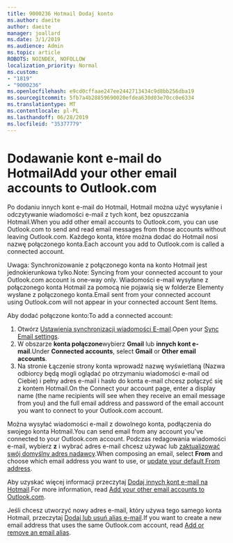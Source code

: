 ```yaml
---
title: 9000236 Hotmail Dodaj konto
ms.author: daeite
author: daeite
manager: joallard
ms.date: 3/1/2019
ms.audience: Admin
ms.topic: article
ROBOTS: NOINDEX, NOFOLLOW
localization_priority: Normal
ms.custom:
- "1819"
- "9000236"
ms.openlocfilehash: e9cd0cffaae247ee2442713434c9d8bb256dba19
ms.sourcegitcommit: 5fb7a4b28859690020efdea630d03e70cc0e6334
ms.translationtype: MT
ms.contentlocale: pl-PL
ms.lasthandoff: 06/28/2019
ms.locfileid: "35377779"
---
```

# <a name="add-your-other-email-accounts-to-outlookcom"></a><span data-ttu-id="7d652-102">Dodawanie kont e-mail do Hotmail</span><span class="sxs-lookup"><span data-stu-id="7d652-102">Add your other email accounts to Outlook.com</span></span>

<span data-ttu-id="7d652-103">Po dodaniu innych kont e-mail do Hotmail, Hotmail można użyć wysyłanie i odczytywanie wiadomości e-mail z tych kont, bez opuszczania Hotmail.</span><span class="sxs-lookup"><span data-stu-id="7d652-103">When you add other email accounts to Outlook.com, you can use Outlook.com to send and read email messages from those accounts without leaving Outlook.com.</span></span> <span data-ttu-id="7d652-104">Każdego konta, które można dodać do Hotmail nosi nazwę połączonego konta.</span><span class="sxs-lookup"><span data-stu-id="7d652-104">Each account you add to Outlook.com is called a connected account.</span></span>

<span data-ttu-id="7d652-105">Uwaga: Synchronizowanie z połączonego konta na konto Hotmail jest jednokierunkowa tylko.</span><span class="sxs-lookup"><span data-stu-id="7d652-105">Note: Syncing from your connected account to your Outlook.com account is one-way only.</span></span> <span data-ttu-id="7d652-106">Wiadomości e-mail wysyłane z połączonego konta Hotmail za pomocą nie pojawią się w folderze Elementy wysłane z połączonego konta.</span><span class="sxs-lookup"><span data-stu-id="7d652-106">Email sent from your connected account using Outlook.com will not appear in your connected account Sent Items.</span></span>

<span data-ttu-id="7d652-107">Aby dodać połączone konto:</span><span class="sxs-lookup"><span data-stu-id="7d652-107">To add a connected account:</span></span>

1. <span data-ttu-id="7d652-108">Otwórz [Ustawienia synchronizacji wiadomości E-mail](https://go.microsoft.com/fwlink/?linkid=875264).</span><span class="sxs-lookup"><span data-stu-id="7d652-108">Open your [Sync Email settings](https://go.microsoft.com/fwlink/?linkid=875264).</span></span>
2. <span data-ttu-id="7d652-109">W obszarze **konta połączone**wybierz **Gmail** lub **innych kont e-mail**.</span><span class="sxs-lookup"><span data-stu-id="7d652-109">Under **Connected accounts**, select **Gmail** or **Other email accounts**.</span></span>
3. <span data-ttu-id="7d652-110">Na stronie Łączenie strony konta wprowadź nazwę wyświetlaną (Nazwa odbiorcy będą mogli oglądać po otrzymaniu wiadomości e-mail od Ciebie) i pełny adres e-mail i hasło do konta e-mail chcesz połączyć się z kontem Hotmail.</span><span class="sxs-lookup"><span data-stu-id="7d652-110">On the Connect your account page, enter a display name (the name recipients will see when they receive an email message from you) and the full email address and password of the email account you want to connect to your Outlook.com account.</span></span>

<span data-ttu-id="7d652-111">Można wysyłać wiadomości e-mail z dowolnego konta, podłączenia do swojego konta Hotmail.</span><span class="sxs-lookup"><span data-stu-id="7d652-111">You can send email from any account you've connected to your Outlook.com account.</span></span> <span data-ttu-id="7d652-112">Podczas redagowania wiadomości e-mail, wybierz **z** i wybrać adres e-mail chcesz używać lub [zaktualizować swój domyślny adres nadawcy](https://go.microsoft.com/fwlink/?linkid=875264).</span><span class="sxs-lookup"><span data-stu-id="7d652-112">When composing an email, select **From** and choose which email address you want to use, or [update your default From address](https://go.microsoft.com/fwlink/?linkid=875264).</span></span>

<span data-ttu-id="7d652-113">Aby uzyskać więcej informacji przeczytaj [Dodaj innych kont e-mail na Hotmail](https://support.office.com/article/c5224df4-5885-4e79-91ba-523aa743f0ba).</span><span class="sxs-lookup"><span data-stu-id="7d652-113">For more information, read [Add your other email accounts to Outlook.com](https://support.office.com/article/c5224df4-5885-4e79-91ba-523aa743f0ba).</span></span>

<span data-ttu-id="7d652-114">Jeśli chcesz utworzyć nowy adres e-mail, który używa tego samego konta Hotmail, przeczytaj [Dodaj lub usuń alias e-mail](https://support.office.com/article/459b1989-356d-40fa-a689-8f285b13f1f2).</span><span class="sxs-lookup"><span data-stu-id="7d652-114">If you want to create a new email address that uses the same Outlook.com account, read [Add or remove an email alias](https://support.office.com/article/459b1989-356d-40fa-a689-8f285b13f1f2).</span></span>